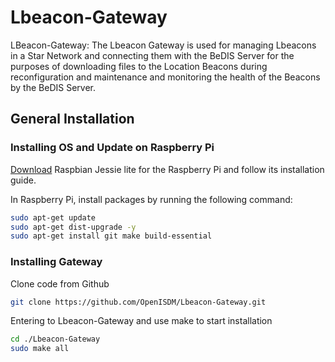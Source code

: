 # Lbeacon-Gateway

LBeacon-Gateway: The Lbeacon Gateway is used for managing Lbeacons in a Star Network and connecting them with the BeDIS Server for the purposes of downloading files to the Location Beacons during reconfiguration and maintenance and monitoring the health of the Beacons by the BeDIS Server.

## General Installation

### Installing OS and Update on Raspberry Pi

[Download](https://www.raspberrypi.org/downloads/raspbian/) Raspbian Jessie lite for the Raspberry Pi and follow its installation guide.

In Raspberry Pi, install packages by running the following command:
```sh
sudo apt-get update
sudo apt-get dist-upgrade -y
sudo apt-get install git make build-essential
```

### Installing Gateway

Clone code from Github
```sh
git clone https://github.com/OpenISDM/Lbeacon-Gateway.git
```

Entering to Lbeacon-Gateway and use make to start installation
```sh
cd ./Lbeacon-Gateway
sudo make all
```
